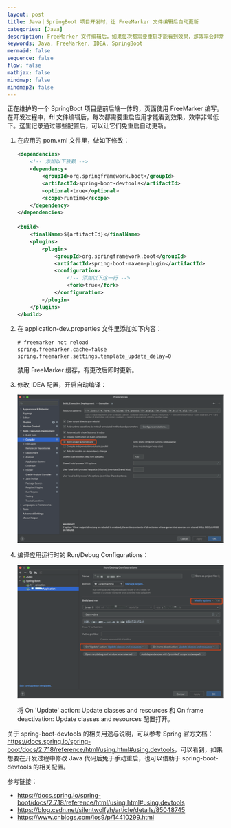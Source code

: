 ```yaml
---
layout: post
title: Java｜SpringBoot 项目开发时，让 FreeMarker 文件编辑后自动更新
categories: [Java]
description: FreeMarker 文件编辑后，如果每次都需要重启才能看到效果，那效率会非常低下。通过一些配置可以让它们自动更新。
keywords: Java, FreeMarker, IDEA, SpringBoot
mermaid: false
sequence: false
flow: false
mathjax: false
mindmap: false
mindmap2: false
---
```


正在维护的一个 SpringBoot 项目是前后端一体的，页面使用 FreeMarker 编写。在开发过程中，ftl 文件编辑后，每次都需要重启应用才能看到效果，效率非常低下。这里记录通过哪些配置后，可以让它们免重启自动更新。

1. 在应用的 pom.xml 文件里，做如下修改：

    ```xml
    <dependencies>
        <!-- 添加以下依赖 -->
        <dependency>
            <groupId>org.springframework.boot</groupId>
            <artifactId>spring-boot-devtools</artifactId>
            <optional>true</optional>
            <scope>runtime</scope>
        </dependency>
    </dependencies>

    <build>
        <finalName>${artifactId}</finalName>
        <plugins>
            <plugin>
                <groupId>org.springframework.boot</groupId>
                <artifactId>spring-boot-maven-plugin</artifactId>
                <configuration>
                    <!-- 添加以下这一行 -->
                    <fork>true</fork>
                </configuration>
            </plugin>
        </plugins>
    </build>
    ```

2. 在 application-dev.properties 文件里添加如下内容：

    ```
    # freemarker hot reload
    spring.freemarker.cache=false
    spring.freemarker.settings.template_update_delay=0
    ```

   禁用 FreeMarker 缓存，有更改后即时更新。

3. 修改 IDEA 配置，开启自动编译：

   ![](/images/posts/java/idea-build-project-automatically.png)

4. 编译应用运行时的 Run/Debug Configurations：

   ![](/images/posts/java/idea-run-debug-configurations.png)

   将 On 'Update' action: Update classes and resources 和 On frame deactivation: Update classes and resources 配置打开。

关于 spring-boot-devtools 的相关用途与说明，可以参考 Spring 官方文档：<https://docs.spring.io/spring-boot/docs/2.7.18/reference/html/using.html#using.devtools>，可以看到，如果想要在开发过程中修改 Java 代码后免于手动重启，也可以借助于 spring-boot-devtools 的相关配置。

参考链接：

- <https://docs.spring.io/spring-boot/docs/2.7.18/reference/html/using.html#using.devtools>
- <https://blog.csdn.net/silentwolfyh/article/details/85048745>
- <https://www.cnblogs.com/ios9/p/14410299.html>